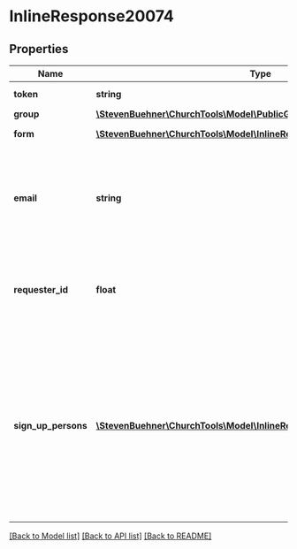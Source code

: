 # InlineResponse20074

## Properties
Name | Type | Description | Notes
------------ | ------------- | ------------- | -------------
**token** | **string** | The sign up token. | 
**group** | [**\StevenBuehner\ChurchTools\Model\PublicGroup1**](PublicGroup1.md) |  | 
**form** | [**\StevenBuehner\ChurchTools\Model\InlineResponse20074Form[]**](InlineResponse20074Form.md) | List of form fields. | 
**email** | **string** | If the user is not yet signed in, this specifies the email address the user has provided. | [optional] 
**requester_id** | **float** | If the user is signed in, this specifies the user ID of the requester. | [optional] 
**sign_up_persons** | [**\StevenBuehner\ChurchTools\Model\InlineResponse20074SignUpPersons[]**](InlineResponse20074SignUpPersons.md) | Lists all persons the current user is allowed to sign up for. This includes spouses, children below the age of 16 and all persons with the same email address. | [optional] 

[[Back to Model list]](../../README.md#documentation-for-models) [[Back to API list]](../../README.md#documentation-for-api-endpoints) [[Back to README]](../../README.md)

